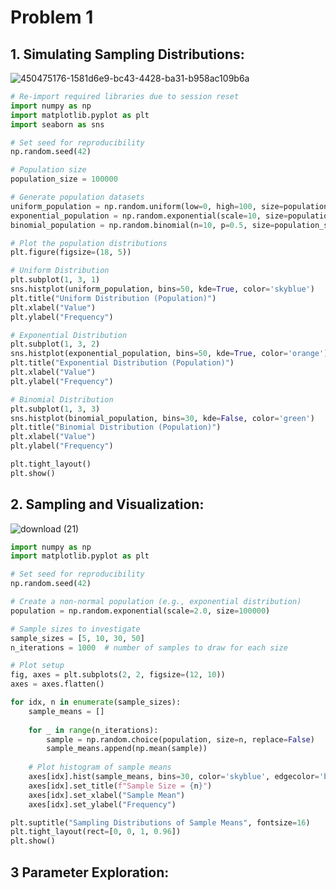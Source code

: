 # Problem 1

## 1. Simulating Sampling Distributions:



![450475176-1581d6e9-bc43-4428-ba31-b958ac109b6a](https://github.com/user-attachments/assets/38c9d246-f087-4dcf-8887-4220149af904)




```python
# Re-import required libraries due to session reset
import numpy as np
import matplotlib.pyplot as plt
import seaborn as sns

# Set seed for reproducibility
np.random.seed(42)

# Population size
population_size = 100000

# Generate population datasets
uniform_population = np.random.uniform(low=0, high=100, size=population_size)
exponential_population = np.random.exponential(scale=10, size=population_size)
binomial_population = np.random.binomial(n=10, p=0.5, size=population_size)

# Plot the population distributions
plt.figure(figsize=(18, 5))

# Uniform Distribution
plt.subplot(1, 3, 1)
sns.histplot(uniform_population, bins=50, kde=True, color='skyblue')
plt.title("Uniform Distribution (Population)")
plt.xlabel("Value")
plt.ylabel("Frequency")

# Exponential Distribution
plt.subplot(1, 3, 2)
sns.histplot(exponential_population, bins=50, kde=True, color='orange')
plt.title("Exponential Distribution (Population)")
plt.xlabel("Value")
plt.ylabel("Frequency")

# Binomial Distribution
plt.subplot(1, 3, 3)
sns.histplot(binomial_population, bins=30, kde=False, color='green')
plt.title("Binomial Distribution (Population)")
plt.xlabel("Value")
plt.ylabel("Frequency")

plt.tight_layout()
plt.show()
```


## 2. Sampling and Visualization:


![download (21)](https://github.com/user-attachments/assets/4bf5bd57-4181-49a1-915f-04463778913f)



```python
import numpy as np
import matplotlib.pyplot as plt

# Set seed for reproducibility
np.random.seed(42)

# Create a non-normal population (e.g., exponential distribution)
population = np.random.exponential(scale=2.0, size=100000)

# Sample sizes to investigate
sample_sizes = [5, 10, 30, 50]
n_iterations = 1000  # number of samples to draw for each size

# Plot setup
fig, axes = plt.subplots(2, 2, figsize=(12, 10))
axes = axes.flatten()

for idx, n in enumerate(sample_sizes):
    sample_means = []
    
    for _ in range(n_iterations):
        sample = np.random.choice(population, size=n, replace=False)
        sample_means.append(np.mean(sample))
    
    # Plot histogram of sample means
    axes[idx].hist(sample_means, bins=30, color='skyblue', edgecolor='black', density=True)
    axes[idx].set_title(f"Sample Size = {n}")
    axes[idx].set_xlabel("Sample Mean")
    axes[idx].set_ylabel("Frequency")

plt.suptitle("Sampling Distributions of Sample Means", fontsize=16)
plt.tight_layout(rect=[0, 0, 1, 0.96])
plt.show()
```


## 3 Parameter Exploration:








